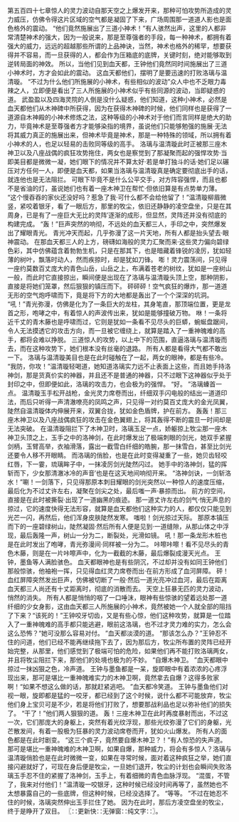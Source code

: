 第五百四十七章惊人的灵力波动自那天空之上爆发开来，那种可怕攻势所造成的灵力威压，仿佛令得这片区域的空气都是凝固了下来，广场周围那一道道人影也是面色格外的震动。
“他们竟然施展出了三道小神术！”有人骇然出声，这里的人都非常清楚神术的强大，因为一般说来，那是至尊强者的手段，每一种神术，都拥有着强大的威力，远远的超越那些所谓的上品神诀，当然，神术也格外的稀罕，想要获得并不容易，而一旦获得的人，都会作为压箱底的底牌，关键时刻，绝对能够取到逆转局面的神效。
所以，当他们见到血天都，王钟他们竟然同时间施展出了三道小神术时，方才会如此的震动。
这血天都他们，摆明了是要迅速的打败洛璃与温清璇。
“不过为什么他们所施展的小神术，有些相似的波动”众人中也不乏眼力毒辣之人，立即便是看出了三人所施展的小神术似乎有些同源的波动，当即疑惑的道。
武盈盈以及四海灵院的人倒是没什么疑惑，他们知道，这种小神术，必然是血天都他们从木神碑中所获得，因为在获得木神碑的时候，他们同样也是获得了一道源自木神殿的小神术修炼之法，这种等级的小神术对于他们而言同样是绝大的助力，毕竟神术是至尊强者方才能够染指的境界，虽说他们只能够勉强的施展·无法将其威力真正的施展出来，但神术毕竟是神术，那是一种特殊的领域，所以拥有着小神术的人，也足以轻易的击败同等级的高手。
洛璃与温清璇此时正被那三座木神卫以及八座战偶的疯狂攻势拖住，两女也是察觉到了那凝聚而起的强悍攻势·当即美目都是微微一凝，她们眼下的情况并不算太好·若是单打独斗的话·她们足以碾压对方任何一人，即便是血天都，如果当洛璃与温清璇真是确定要彻底出手的话，就连他也是无法阻拦。
可眼下毕竟不是什么公平交手，对方阵容强悍，而且也都不是省油的灯，虽说她们也有着一座木神卫在帮忙·但依旧算是有点势单力薄。
“这个慢吞吞的家伙还没好吗？惹急了我·可什么都不会给他留了！”温清璇柳眉微竖，紧咬着银牙，看了一眼后方，那里的牧尘，依旧还静静的凌空盘坐，只是在其周身，已是有了一座巨大无比的灵阵′逐渐的成形，但显然，灵阵还并没有彻底的构建完成。
“轰！”巨声突然的响彻，不远处的血天都三人，手印之中，突然爆发出了耀眼青光。
青光冲天而起，几乎弥漫了这一片天地，所有人都是抬头望去·眼神震动。
在那血天都三人的上方，磅礴如海般的灵力汇聚而来·这些灵力偏向碧绿色彩，其中仿佛蕴含着勃勃生机，只是在那其下，也是暗藏着锋锐的凌厉，犹如轻薄的树叶，飘落时动人，然而疾掠时，却是犹如刀锋。
嘭！灵力震荡间，只见得一座约莫数百丈庞大的青色山岳，山岳之上，布满着苍老的树纹，犹如是一座树山一般，而此时它直接掠出，瞬间便是出现在了洛璃与温清璇头顶上空，那种阴影，直接是将她们笼罩，然后狠狠的镇压而下。
砰砰砰！空气疯狂的爆炸，那一道道无形的空气炮呼啸而下，竟是将下方的大地都是轰出了一个个深深的坑洞。
“吼！”青光弥漫，仿佛是化为了一条巨大的龙柱，其身笔直，那顶端位置，更是龙首之形，咆哮之中，有着惊人的声波传出来，犹如是能够撞破万物。
咻！一条将近千丈的青木藤也是呼啸而过，它则是犹如一条看不见尽头的巨蟒，蜿蜒盘踞间，令人无法摸透它的攻击方向，而一旦被它缠绕上，就算是踏入了一重神魄难的高手，都将会难以挣脱。
三道惊人的攻势，以上中下的范围，直逼洛璃与温清璇而去，而在这种攻势下，她们根本没有丝毫的退路。
所有人都是看得大气都不敢出一下。
洛璃与温清璇美目也是在此时碰触在了一起，两女的眼神，都是有些冷。
“我防，你攻！”温清璇轻喝道，她知道洛璃实力远不止表面上这些，而且她手持洛神剑，那是货真价实的神器，并且还不是普通的神器，只不过眼下这神器似乎处于封印之中，但即便如此，洛璃的攻击力，也会极为的强悍。
“好。
”洛璃螓首一点。
温清璇玉手松开战枪，金光灵力席卷而出，纤细双手闪电般的结出一道道印法，而后只听得一声清澈嘹亮的凤鸣之声，只见得一对约莫百丈庞大的金光凤翼，陡然自温清璇体内伸展开来，双翼合拢，犹如金色盾牌，护在前方。
轰轰！那三座木神卫以及八座战偶疯狂的攻击在金色翼翅上，将其轰得不断的震旦一时间却是无法突破。
在温清璇阻拦下了木神卫时，洛璃玉足一点，娇躯掠上牧尘那一座木神卫头顶之上，玉手之中的洛神剑，在此时爆发出了极端刺眼的剑光，她双手紧握剑柄，玉臂高举，衣袖滑落，露出一截雪白纤细的皓腕，那一抹雪白，甚至比剑光还要令人移不开眼睛。
而洛璃的俏脸，也是在此时变得凝重了一些，她贝齿轻咬红唇，下一霎，琉璃眸子中，一抹凌厉剑光陡然闪过。
她手中的洛神剑，猛的挥斩而下，少女那清澈冰冷的声音′也是在这天地间响彻开来。
“洛神剑诀，一剑斩洛水！”唰！一剑落下，只见得那原本刺目耀眼的剑光突然以一种惊人的速度压缩，最后化为不过丈许左右，凝聚在剑尖之处，最后嗤一声·暴掠而出。
前方的空间，直接是在此时被撕裂·出现了一道幽黑的痕迹。
那一道丈许左右的剑气·悄无声息的掠过，它的速度快得无法形容，就算是血天都他们这种实力的人，都仅仅只能见到光芒一闪，再然后，他们浑身皮肤陡然发寒。
嗤啦！剑光掠过天际。
那原本镇压而下的一座碧绿树山，陡然凝固·然后所有人便是见到·一道缝隙，从那山体之中浮现，最后轰隆一声，树山一分为二，断裂处，光滑如镜。
吼！那一条龙形木桩也是在此时发出了咆哮，青光弥漫间·同样被一分为二。
咔嚓咔嚓！看不见尽头的青色木藤，则是在一片咔嚓声中，化为一截截的木藤，最后爆裂成漫天光点。
王钟，墨鱼等人满脸骇色。
血天都眼神也是有些阴沉，不过却并没有如同王钟他们那般惊骇，他袖袍一挥，只见得血红灵力席卷而出·在前方形成了血河屏障。
砰！血红屏障突然发出巨声，仿佛被切断了一般·然后一道光亮冲过血河，最后在距离血天都三人尚还有十丈距离时，彻底的消散而去。
天空上狂暴无匹的灵力波动，悄然的消失。
所有人都是悄悄的咽了一口唾沫，眼神有些惊骇的望着远处那一道纤细的少女身影，这由血天都三人所施展的小神术，竟然被她一个人就全部的阻挡了下来？“该死的！”王钟咬牙切齿，又是有些心惊，他们这种攻势，就算是一位踏入了一重神魄难的高手都只能逃避，眼前这洛璃，也不过才灵力难的实力，怎么会这么恐怖？“她可没那么容易对付。
”血天都淡漠的道。
“那该怎么办？”王钟忍不住的问道，他们已经不能再继续拖下去了，因为那后方，牧尘所布置的灵阵已经开始完整，从那里，他们感觉到了极端可怕的危险，如果他们再不能打败洛璃两女，并且将牧尘阻拦下来，那他们的处境也极为的不妙。
“自爆木神卫。
”血天都眼中掠过一抹凶狠之色，冷声道。
王钟与墨鱼都是一呆，旋即眼中有着浓浓的心疼浮现出来，那可是堪比一重神魄难实力的木神卫啊，竟然拿去自爆？这得多败家啊！“如果不想这么做的话，那就赶紧逃吧。
”血天都冷笑道。
王钟与墨鱼他们对视一眼，旋即都是猛的一咬牙，都已经到了这个时候，说什么都不可能放弃，牧尘他们身上宝贝可是不少，若是将他们打败了，想要那战利品也足以弥补他们的损失了。
“干了！”他们两人狠狠的道。
轰！三座木神卫在此时再度暴射而出，不过这一次，它们那庞大的身躯上，突然有着光纹浮现，那些光纹弥漫了它们的身躯，光芒散发间，有着一股极为狂暴的灵力波动席卷而开，犹如火山爆发。
所有人的面色都是在此时剧变。
“这三个疯子，竟然要自爆木神卫？！”有人惊恐的失声道。
那可是堪比一重神魄难的木神卫啊，如果自爆，那种威力，将会有多惊人？洛璃与温清璇俏脸也是在此时微微一变，如果在寻常时候，面对着这种疯狂之举，她们直接闪避就好了，可现在身后便是牧尘，一旦她们退开，牧尘的计划也会瞬间失败洛璃玉手忍不住的紧握了洛神剑，玉手上，有着细微的青色血脉浮现。
“混蛋，不管了，我来对付他们！”温清璇一咬银牙，这种时候已经没时间再等了，虽然她也不太想暴露自己的一些底牌，但这种时候，已经没选择了。
“等等。
”不过在她忍不住的时候，洛璃突然伸出玉手拦住了她。
因为在此时，那后方凌空盘坐的牧尘，终于是睁开了双目。
〖∷更新快∷无弹窗∷纯文字∷〗。
